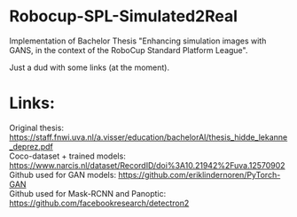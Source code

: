 # Robocup-SPL-Simulated2Real
Implementation of Bachelor Thesis "Enhancing simulation images with GANS, in the context of the RoboCup Standard Platform League".

Just a dud with some links (at the moment).

# Links:  
Original thesis: https://staff.fnwi.uva.nl/a.visser/education/bachelorAI/thesis_hidde_lekanne_deprez.pdf  
Coco-dataset + trained models: https://www.narcis.nl/dataset/RecordID/doi%3A10.21942%2Fuva.12570902  
Github used for GAN models: https://github.com/eriklindernoren/PyTorch-GAN  
Github used for Mask-RCNN and Panoptic: https://github.com/facebookresearch/detectron2
